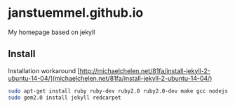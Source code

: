 # janstuemmel.github.io

My homepage based on jekyll

## Install

Installation workaround [http://michaelchelen.net/81fa/install-jekyll-2-ubuntu-14-04/](michaelchelen.net/81fa/install-jekyll-2-ubuntu-14-04/)

```bash
sudo apt-get install ruby ruby-dev ruby2.0 ruby2.0-dev make gcc nodejs
sudo gem2.0 install jekyll redcarpet
```
